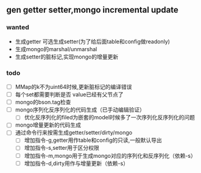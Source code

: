 ## gen getter setter,mongo incremental update
### wanted
- 生成getter 可选生成setter(为了给后面table和config做readonly)
- 生成mongo的marshal/unmarshal
- 生成setter的脏标记,实现mongo的增量更新

### todo
- [ ] MMap的k不为uint64时候,更新脏标记的编译错误
- [ ] 每个set都需要判断是否 value已经有父节点了
- [ ] mongo的bson.tag检查
- [ ] mongo序列化反序列化的代码生成（已手动编辑验证）
    - [ ] 优化反序列化的filed为嵌套的model时候多了一次序列化反序列化的问题
- [ ] mongo增量更新的代码生成
- [ ] 通过命令行来按需生成getter/setter/dirty/mongo
    - [ ] 增加指令-g,getter用作table和config的只读,一般默认导出
    - [ ] 增加指令-s,setter用于区分权限
    - [ ] 增加指令-m,mongo用于生成mongo对应的序列化和反序列化（依赖-s）
    - [ ] 增加指令-d,dirty用作与增量更新（依赖-s）